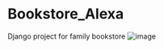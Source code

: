 # Bookstore_Alexa
Django project for family bookstore ![image](https://github.com/ValentinAngelov17/Bookstore_Alexa/assets/109295073/fa501012-6582-473f-a69c-816757b01205)



